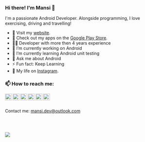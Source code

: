 
### Hi there! I'm Mansi 👋

I'm a passionate Android Developer. 
Alongside programming, I love exercising, driving and travelling!

- 🔗    Visit my [website](https://mansi.dev/).
- 🏬    Check out my apps on the [Google Play Store](https://play.google.com/store/apps/developer?id=Mansi+Vaghela).
- 👩‍💻    Developer with more then 4 years experience
- 🔭    I’m currently working on Android
- 🌱    I’m currently learning Android unit testing
- 💬    Ask me about Android
- ⚡    Fun fact: Keep Learning
- 🧍 My life on [Instagram](https://www.instagram.com/i.m.mrp).


### 📫 How to reach me:

<a href="https://www.linkedin.com/in/mansi-droid">
  <img align="left" alt="Mansi Vaghela's LinkedIN" width="22px" src="https://raw.githubusercontent.com/peterthehan/peterthehan/master/assets/linkedin.svg" />
</a>
<a href="https://twitter.com/mansi_droid">
  <img align="left" alt="Mansi Vaghela | Twitter" width="22px" src="https://raw.githubusercontent.com/peterthehan/peterthehan/master/assets/twitter.svg" />
</a>
<a href="https://www.xing.com/profile/Mansi_Vaghela/web_profiles">
  <img align="left" alt="Mansi Vaghela's Xing" width="22px" src="https://cdn.worldvectorlogo.com/logos/xing-icon.svg" />
</a>
<a href="https://www.reddit.com/user/the-android-dev">
  <img align="left" alt="Mansi Vaghela | Reddit" width="22px" src="https://www.iconpacks.net/icons/2/free-reddit-logo-icon-2436-thumb.png" />
</a>
<a href="https://stackoverflow.com/users/11893428/mansi-vaghela">
  <img align="left" alt="Mansi Vaghela's StackOverflow" width="22px" src="https://upload.wikimedia.org/wikipedia/commons/e/ef/Stack_Overflow_icon.svg" />
</a>
<a href="https://www.fiverr.com/mp_android?up_rollout=true">
  <img align="left" alt="Mansi Vaghela | Fiverr" width="22px" src="https://encrypted-tbn0.gstatic.com/images?q=tbn:ANd9GcQOMR4uU2hUSmO2-XXS7hRutc0QHU1CTMmiAS7LAra4e4PU0dh1aW5giE8j8Ens56idWhg&usqp=CAU" />
</a>
<br><br>

Contact me: 
mansi.dev@outlook.com

<br><br>
<p align = "start">
  <img src = "https://github-readme-stats.vercel.app/api?username=mansi-droid">
</p>

</details>
